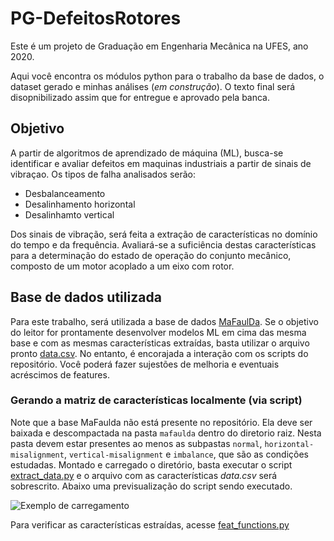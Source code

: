 # PG-DefeitosRotores

Este é um projeto de Graduação em Engenharia Mecânica na UFES, ano 2020.

Aqui você encontra os módulos python para o trabalho da base de dados, o dataset gerado e minhas análises (*em construção*). O texto final será disopnibilizado assim que for entregue e aprovado pela banca.

## Objetivo

A partir de algoritmos de aprendizado de máquina (ML), busca-se identificar e avaliar defeitos em maquinas industriais a partir de sinais de vibraçao. Os tipos de falha analisados serão:

* Desbalanceamento
* Desalinhamento horizontal
* Desalinhamto vertical

Dos sinais de vibração, será feita a extração de características no domínio do tempo e da frequência. Avaliará-se a suficiência destas características para a determinação do estado de operação do conjunto mecânico, composto de um motor acoplado a um eixo com rotor. 

## Base de dados utilizada

Para este trabalho, será utilizada a base de dados [MaFaulDa](http://www02.smt.ufrj.br/~offshore/mfs/page_01.html#SEC1). Se o objetivo do leitor for prontamente desenvolver modelos ML em cima das mesma base e com as mesmas características extraídas, basta utilizar o arquivo pronto [data.csv](data.csv). No entanto, é encorajada a interação com os scripts do repositório. Você poderá fazer sujestões de melhoria e eventuais acréscimos de features.

### Gerando a matriz de características localmente (via script)

Note que a base MaFaulda não está presente no repositório. Ela deve ser baixada e descompactada na pasta  `mafaulda` dentro do diretorio raiz. Nesta pasta devem estar presentes ao menos as subpastas `normal`, `horizontal-misalignment`, `vertical-misalignment` e `imbalance`, que são as condições estudadas. Montado e carregado o diretório, basta executar o script [extract_data.py](extract_data.py) e o arquivo com as características *data.csv* será sobrescrito. Abaixo uma previsualização do script sendo executado.

![Exemplo de carregamento](https://media.giphy.com/media/qreDqbIdpIINndTqZ2/giphy.gif)

Para verificar as características estraídas, acesse [feat_functions.py](feat_functions.py)
